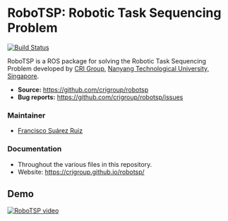 # RoboTSP: Robotic Task Sequencing Problem
[![Build Status](https://travis-ci.org/crigroup/robotsp.svg?branch=master)](https://travis-ci.org/crigroup/robotsp)

RoboTSP is a ROS package for solving the Robotic Task Sequencing Problem
developed by [CRI Group](http://www.ntu.edu.sg/home/cuong/),
[Nanyang Technological University, Singapore](http://www.ntu.edu.sg).

- **Source:** https://github.com/crigroup/robotsp
- **Bug reports:** https://github.com/crigroup/robotsp/issues

### Maintainer
* [Francisco Suárez Ruiz](http://fsuarez6.github.io)

### Documentation
* Throughout the various files in this repository.
* Website: https://crigroup.github.io/robotsp/

## Demo
[![RoboTSP video](https://img.youtube.com/vi/w33QfRjKFs8/0.jpg)](https://www.youtube.com/watch?v=w33QfRjKFs8)
